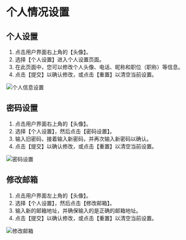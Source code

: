 # 个人情况设置

## 个人设置

1. 点击用户界面右上角的【头像】。
2. 选择【个人设置】进入个人设置页面。
3. 在此页面中，您可以修改个人头像、电话、昵称和职位（职称）等信息。
4. 点击【提交】以确认修改，或点击【重置】以清空当前设置。

![个人信息设置](/images/basic_person_1.png)

## 密码设置

1. 点击用户界面右上角的【头像】。
2. 选择【个人设置】，然后点击【密码设置】。
3. 输入旧密码，接着输入新密码，并再次输入新密码以确认。
4. 点击【提交】以确认修改，或点击【重置】以清空当前设置。

![密码设置](/images/basic_person_2.png)

## 修改邮箱

1. 点击用户界面左上角的【头像】。
2. 选择【个人设置】，然后点击【修改邮箱】。
3. 输入新的邮箱地址，并确保输入的是正确的邮箱地址。
4. 点击【提交】以确认修改，或点击【重置】以清空当前设置。

![修改邮箱](/images/basic_person_3.png)

